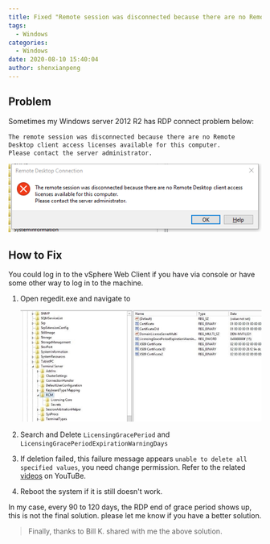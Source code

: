 ```yaml
---
title: Fixed "Remote session was disconnected because there are no Remote Desktop client access licenses available"
tags:
  - Windows
categories:
  - Windows
date: 2020-08-10 15:40:04
author: shenxianpeng
---
```


## Problem

Sometimes my Windows server 2012 R2 has RDP connect problem below:

```text
The remote session was disconnected because there are no Remote Desktop client access licenses available for this computer.
Please contact the server administrator.
```

![RDP connect problem](rdp-problem/rdp-failed.png)

<!-- more -->

## How to Fix

You could log in to the vSphere Web Client if you have via console or have some other way to log in to the machine.

1. Open regedit.exe and navigate to

    ![Regedit](rdp-problem/regedit.jpg)

2. Search and Delete `LicensingGracePeriod` and `LicensingGracePeriodExpirationWarningDays`

3. If deletion failed, this failure message appears `unable to delete all specified values`, you need change permission. Refer to the related [videos](https://www.youtube.com/results?search_query=unable+to+delete+all+specified+values) on YouTuBe.

4. Reboot the system if it is still doesn't work.

In my case, every 90 to 120 days, the RDP end of grace period shows up, this is not the final solution. please let me know if you have a better solution.

> Finally, thanks to Bill K. shared with me the above solution.
